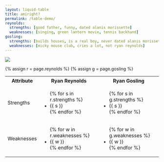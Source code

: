 ```yaml
---
layout: liquid-table
title: amiright?
permalink: /table-demo/
reynolds:
  strengths: [good father, funny, dated alanis morissette]
  weaknesses: [singing, green lantern movie, tennis backhand]
gosling:
  strengths: [builds houses, is a real boy, never dated alanis morissette]
  weaknesses: [micky mouse club, cries a lot, not ryan reynolds]
---
```


![](img/ryan-v-ryan.jpg)

{% assign r = page.reynolds %}
{% assign g = page.gosling %}

<table>
  <tr><th>Attribute</th><th>Ryan Reynolds</th><th>Ryan Gosling</th></tr>
  <tr>
    <td>Strengths</td>
    <td><ul>{% for s in r.strengths %}<li>{{ s }}</li>{% endfor %}</ul></td>
    <td><ul>{% for s in g.strengths %}<li>{{ s }}</li>{% endfor %}</ul></td>
  </tr>
  <tr>
    <td>Weaknesses</td>
    <td><ul>{% for w in r.weaknesses %}<li>{{ w }}</li>{% endfor %}</ul></td>
    <td><ul>{% for w in g.weaknesses %}<li>{{ w }}</li>{% endfor %}</ul></td>
  </tr>
</table>
